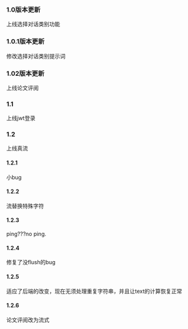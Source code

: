 ### 1.0版本更新
上线选择对话类别功能
### 1.0.1版本更新
修改选择对话类别提示词
### 1.02版本更新
上线论文评阅
### 1.1
上线jwt登录
### 1.2
上线真流
#### 1.2.1
小bug
#### 1.2.2
流替换特殊字符
#### 1.2.3
ping???no ping.
#### 1.2.4
修复了没flush的bug
#### 1.2.5
适应了后端的改变，现在无须处理重复字符串，并且让text的计算恢复正常
#### 1.2.6
论文评阅改为流式
